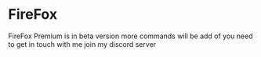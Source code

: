 # FireFox

FireFox Premium is in beta version more commands will be add of you need to get in touch with me join my discord server
